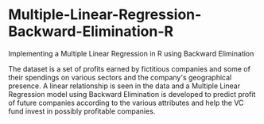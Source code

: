 # Multiple-Linear-Regression-Backward-Elimination-R
Implementing a Multiple Linear Regression in R using Backward Elimination

The dataset is a set of profits earned by fictitious companies and some of their spendings on various sectors and the company's geographical presence. A linear relationship is seen in the data and a Multiple Linear Regression model using Backward Elimination is developed to predict profit of future companies according to the various attributes and help the VC fund invest in possibly profitable companies.
